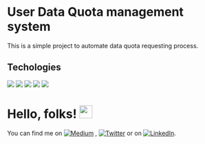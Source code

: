 # User Data Quota management system

This is a simple project to automate data quota requesting process. 

## Techologies

![](https://img.shields.io/badge/OS-Linux-informational?style=flat&logo=OS&logoColor=white&color=2bbc8a)
![](https://img.shields.io/badge/Code-Golang-informational?style=flat&logo=OS&logoColor=white&color=2bbc8a)
![](https://img.shields.io/badge/Code-html-informational?style=flat&logo=OS&logoColor=white&color=2bbc8a)
![](https://img.shields.io/badge/Code-JavaScript-informational?style=flat&logo=OS&logoColor=white&color=2bbc8a)
![](https://img.shields.io/badge/Tools-Docker-informational?style=flat&logo=OS&logoColor=white&color=2bbc8a)
# Hello, folks! <img src="https://raw.githubusercontent.com/MartinHeinz/MartinHeinz/master/wave.gif" width="30px">


<!-- Actual text -->

You can find me on [![Medium][3.2]][3] , [![Twitter][1.2]][1] or on [![LinkedIn][2.2]][2].

<!-- Icons -->

[1.2]: http://i.imgur.com/wWzX9uB.png (Sachith Muhandiram on Twitter)
[2.2]: https://raw.githubusercontent.com/MartinHeinz/MartinHeinz/master/linkedin-3-16.png (Sachith Muhandiram on LinkedIN)
[3.2]: https://seeklogo.com/vector-logo/325550/medium (Sachith Muhandiram on Medium)

<!-- Links to your social media accounts -->

[1]: https://twitter.com/sachithmuha
[2]: https://www.linkedin.com/in/sachith-muhandiram-05a30568/
[3]: https://medium.com/@sachithmuhandiram